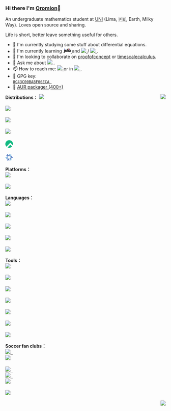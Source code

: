 ### Hi there I'm [Oromion](https://carlosal1015.github.io)👋

An undergraduate mathematics student at [UNI](https://www.uni.edu.pe)
(Lima, 🇵🇪, Earth, Milky Way).
Loves open source and sharing.

Life is short, better leave something useful for others.

- 🔭 I'm currently studying some stuff about differential equations.
- 🌱 I'm currently learning <a href="https://julialang.org">
  <img
        src="https://raw.githubusercontent.com/JuliaLang/julia-logo-graphics/b5551ca7946b4a25746c045c15fbb8806610f8d0/images/julia-logo-color.svg"
        width="24" />
  </a>
  and
  <a href="https://www.mono-project.com">
  <img src="https://upload.wikimedia.org/wikipedia/commons/c/cc/Mono_Project_Logo.svg" width="24" />
  </a>
  /
  <a href="https://docs.microsoft.com/de-de/dotnet/csharp">
  <img src="https://upload.wikimedia.org/wikipedia/commons/0/0d/C_Sharp_wordmark.svg" width="24" />
  </a>.
- 👯 I'm looking to collaborate on [proofofconcept](https://github.com/allofphysicsgraph/proofofconcept)
  or [timescalecalculus](https://github.com/tomcuchta/timescalecalculus).
- 💬 Ask me about <a href="https://www.latex-project.org">
  <img src="https://upload.wikimedia.org/wikipedia/commons/9/92/LaTeX_logo.svg" width="36" />
  </a>.
- 📫 How to reach me: <a href="mailto:caznaranl@uni.pe">
  <img src="https://upload.wikimedia.org/wikipedia/commons/4/4e/Mail_%28iOS%29.svg" width="24" />
  </a>
  or in
  <a href="https://t.me/oromion">
  <img src="https://upload.wikimedia.org/wikipedia/commons/8/82/Telegram_logo.svg" width="24" />
  </a>.
- 🔑 GPG key: <a href="https://github.com/carlosal1015.gpg">
  <code>
  8C43C00BA8F06ECA
  </code>
  </a>
- 🎁 <a href="https://aur.archlinux.org/packages?O=0&SeB=M&K=carlosal1015&SB=p&SO=d&PP=250">
  AUR packager (400+)<!-- https://repology.org/projects/?maintainer=carlosal1015%40aur -->
  </a>

<a href="https://github.com/carlosal1015">
  <img align="right"
    src="https://github-readme-stats.vercel.app/api/top-langs/?username=carlosal1015&count_private=true&layout=compact&show_icons=true" />
</a>

**Distributions：**
<a href="https://www.archlinux.org">
<code><img src="https://gitlab.com/uploads/-/system/project/avatar/13607804/Archlinux-icon-crystal-64.svg.png" width="24" />
</code>
</a>
<a href="https://getfedora.org">
<code>
<img src="https://upload.wikimedia.org/wikipedia/commons/3/3f/Fedora_logo.svg" width="24" />
</code>
</a>
<a href="https://www.deepin.org">
<code>
<img src="https://upload.wikimedia.org/wikipedia/commons/f/f5/Deepin_logo.svg" width="24" />
</code>
</a>
<a href="https://www.debian.org">
<code>
<img src="https://upload.wikimedia.org/wikipedia/commons/6/66/Openlogo-debianV2.svg" width="24" />
</code>
</a>
<a href="https://rockylinux.org">
<code>
<img src="https://raw.githubusercontent.com/rocky-linux/rocky-logos/main/icons/hicolor/scalable/apps/fedora-logo-icon.svg" width="24" />
</code>
</a>
<a href="https://nixos.org">
<code>
<img src="https://raw.githubusercontent.com/NixOS/nixos-artwork/master/logo/nix-snowflake.svg" width="24" />
</code>
</a>

**Platforms：**
<a href="https://www.kernel.org">
<code>
<img src="https://cdn.jsdelivr.net/gh/xmuli/xmuliPic@pic/2020/linux.svg" width="24" />
</code>
</a>
<a href="https://www.raspberrypi.org">
<code>
<img src="https://upload.wikimedia.org/wikipedia/de/c/cb/Raspberry_Pi_Logo.svg" width="24" />
</code>
</a>

<!-- <a href="https://www.microsoft.com/en-us/software-download/windows10">
<code>
<img src="https://cdn.jsdelivr.net/gh/xmuli/xmuliPic@pic/2020/Windows.svg" width="24" />
</code>
</a> -->

**Languages：**
<a href="https://en.wikipedia.org/wiki/The_C_Programming_Language">
<code>
<img src="https://cdn.jsdelivr.net/gh/xmuli/xmuliPic@pic/2020/c%20(3).svg" width="24" />
</code>
</a>
<code>
<img src="https://cdn.jsdelivr.net/gh/xmuli/xmuliPic@pic/2020/icons8-c++.svg" width="24" />
</code>
<a href="https://www.postgresql.org">
<code>
<img src="https://upload.wikimedia.org/wikipedia/commons/2/29/Postgresql_elephant.svg" width="24" />
</code>
</a>
<a href="https://www.python.org">
<code>
<img src="https://upload.wikimedia.org/wikipedia/commons/c/c3/Python-logo-notext.svg" width="24" />
</code>
</a>
<a href="https://www.r-project.org">
<code>
<img src="https://www.r-project.org/logo/Rlogo.svg" width="24" />
</code>
</a>

**Tools：**
<a href="https://www.qt.io/product/development-tools">
<code>
<img src="https://cdn.jsdelivr.net/gh/xmuli/xmuliPic@pic/2020/qtcreator.svg" width="24" />
</code>
</a>
<a href="https://visualstudio.microsoft.com/vs">
<code>
<img src="https://cdn.jsdelivr.net/gh/xmuli/xmuliPic@pic/2020/vs.svg" width="24" />
</code>
</a>
<a href="https://code.visualstudio.com">
<code>
<img src="https://cdn.jsdelivr.net/gh/xmuli/xmuliPic@pic/2020/vscode.svg" width="24" />
</code>
</a>
<a href="https://git-scm.com">
<code>
<img src="https://cdn.jsdelivr.net/gh/xmuli/xmuliPic@pic/2020/git.svg" width="24" />
</code>
</a>
<a href="https://www.gnu.org/software">
<code>
<img src="https://cdn.jsdelivr.net/gh/xmuli/xmuliPic@pic/2020/gnu.svg" width="24" />
</code>
</a>
<a href="https://docs.gitlab.com/runner">
<code>
<img src="https://assets.gitlab-static.net/uploads/-/system/project/avatar/250833/runner_logo.png" width="24" />
</code>
</a>
<a href="https://www.docker.com">
<code>
<img src="https://www.vectorlogo.zone/logos/docker/docker-icon.svg" width="24" />
</code>
</a>

<!-- <a href="https://www.vim.org">
  <code>
    <img src="https://cdn.jsdelivr.net/gh/xmuli/xmuliPic@pic/2020/vim-gtk.svg" width="24" />
  </code>
</a>
<a href="https://www.gnu.org/software/emacs">
  <code>
    <img src="https://upload.wikimedia.org/wikipedia/commons/0/08/EmacsIcon.svg" width="24" />
  </code>
</a> -->

**Soccer fan clubs：**
<a href="https://universitario.pe">
<code>
<img src="https://upload.wikimedia.org/wikipedia/commons/1/19/Escudo_del_Club_Universitario_de_Deportes.svg"
      width="24" />
</code>
</a>
<a href="https://www.realmadrid.com">
<code>
<img src="https://upload.wikimedia.org/wikipedia/de/3/3f/Real_Madrid_Logo.svg" width="24" />
</code>
</a>
<a href="https://www.cariverplate.com.ar">
<code>
<img src="https://upload.wikimedia.org/wikipedia/commons/3/39/River_Plate_logo.svg"
      width="24" />
</code>
</a>
<a href="https://www.cruzazulfc.com.mx">
<code>
<img src="https://upload.wikimedia.org/wikipedia/commons/3/38/Escudo_del_Cruz_Azul_AC.svg"
      width="24" />
</code>
</a>
<a href="https://www.acmilan.com">
<code>
<img src="https://upload.wikimedia.org/wikipedia/commons/d/d0/Logo_of_AC_Milan.svg" width="24" />
</code>
</a>
<a href="https://www.chelseafc.com">
<code>
<img src="https://upload.wikimedia.org/wikipedia/sco/c/cc/Chelsea_FC.svg" width="24" />
</code>
</a>

<a href="https://github.com/carlosal1015">
  <img align="right"
    src="https://github-readme-stats.vercel.app/api?username=carlosal1015&count_private=true&show_icons=true" />
</a>
